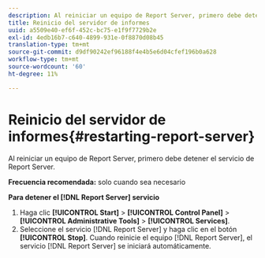 ```yaml
---
description: Al reiniciar un equipo de Report Server, primero debe detener el servicio de Report Server.
title: Reinicio del servidor de informes
uuid: a5509e40-ef6f-452c-bc75-e1f9f7729b2e
exl-id: 4edb16b7-c640-4899-931e-0f8870d08b45
translation-type: tm+mt
source-git-commit: d9df90242ef96188f4e4b5e6d04cfef196b0a628
workflow-type: tm+mt
source-wordcount: '60'
ht-degree: 11%

---
```


# Reinicio del servidor de informes{#restarting-report-server}

Al reiniciar un equipo de Report Server, primero debe detener el servicio de Report Server.

**Frecuencia recomendada:** solo cuando sea necesario

**Para detener el  [!DNL Report Server] servicio**

1. Haga clic **[!UICONTROL Start]** > **[!UICONTROL Control Panel]** > **[!UICONTROL Administrative Tools]** > **[!UICONTROL Services]**.
1. Seleccione el servicio [!DNL Report Server] y haga clic en el botón **[!UICONTROL Stop]**.
Cuando reinicie el equipo [!DNL Report Server], el servicio [!DNL Report Server] se iniciará automáticamente.
